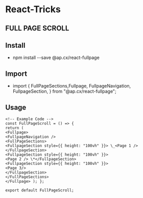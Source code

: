 # React-Tricks

## FULL PAGE SCROLL

## Install

- npm install --save @ap.cx/react-fullpage

## Import

- import { FullPageSections,Fullpage, FullpageNavigation, FullpageSection, }
  from "@ap.cx/react-fullpage";

## Usage

```React JS
<!-- Example Code -->
const FullPageScroll = () => {
return (
<Fullpage>
<FullpageNavigation />
<FullPageSections>
<FullpageSection style={{ height: "100vh" }}> \_<Page 1 />
</FullpageSection>
<FullpageSection style={{ height: "100vh" }}>
<Page 2 /> \*</FullpageSection>
<FullpageSection style={{ height: "100vh" }}>
<Page 3/>
</FullpageSection>
</FullPageSections>
</Fullpage> ); };

export default FullPageScroll;
```
